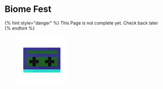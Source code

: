 # Biome Fest

{% hint style="danger" %}
This Page is not complete yet. Check back later
{% endhint %}

<figure><img src="https://github.com/ItsMePok/PFE/blob/wikiAssets/cassette/cassette_biomefest.png?raw=true" alt=""><figcaption></figcaption></figure>
